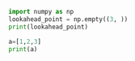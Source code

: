 ```python
import numpy as np
lookahead_point = np.empty((3, ))
print(lookahead_point)
```

```python
a=[1,2,3]
print(a)
```


